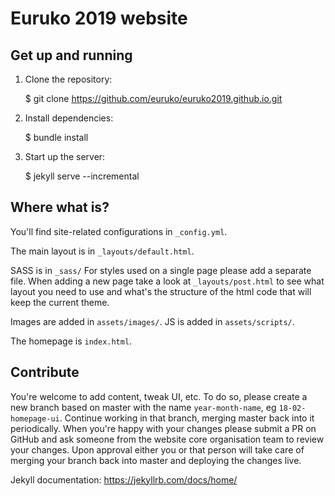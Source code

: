 # Euruko 2019 website

## Get up and running

1. Clone the repository:

    $ git clone https://github.com/euruko/euruko2019.github.io.git

2. Install dependencies:

    $ bundle install

3. Start up the server:

    $ jekyll serve --incremental

## Where what is?

You'll find site-related configurations in `_config.yml`.

The main layout is in `_layouts/default.html`.

SASS is in `_sass/` 
 For styles used on a single page please add a separate file.
 When adding a new page take a look at `_layouts/post.html` to see what layout
 you need to use and what's the structure of the html code that will keep
 the current theme.

Images are added in `assets/images/`.
JS is added in `assets/scripts/`.

The homepage is `index.html`.

## Contribute

You're welcome to add content, tweak UI, etc. To do so, please create a new branch based on master
with the name `year-month-name`, eg `18-02-homepage-ui`. Continue working in that branch,
merging master back into it periodically. When you're happy with your changes please
submit a PR on GitHub and ask someone from the website core organisation team to review
your changes. Upon approval either you or that person will take care of merging your branch
back into master and deploying the changes live.

Jekyll documentation: https://jekyllrb.com/docs/home/